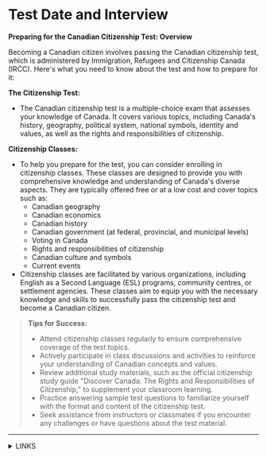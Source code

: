 # Test Date and Interview

**Preparing for the Canadian Citizenship Test: Overview**

Becoming a Canadian citizen involves passing the Canadian citizenship test, which is administered by Immigration, Refugees and Citizenship Canada (IRCC). Here's what you need to know about the test and how to prepare for it:

**The Citizenship Test:**

* The Canadian citizenship test is a multiple-choice exam that assesses your knowledge of Canada. It covers various topics, including Canada's history, geography, political system, national symbols, identity and values, as well as the rights and responsibilities of citizenship.

**Citizenship Classes:**

* To help you prepare for the test, you can consider enrolling in citizenship classes. These classes are designed to provide you with comprehensive knowledge and understanding of Canada's diverse aspects. They are typically offered free or at a low cost and cover topics such as:
  * Canadian geography
  * Canadian economics
  * Canadian history
  * Canadian government (at federal, provincial, and municipal levels)
  * Voting in Canada
  * Rights and responsibilities of citizenship
  * Canadian culture and symbols
  * Current events
* Citizenship classes are facilitated by various organizations, including English as a Second Language (ESL) programs, community centres, or settlement agencies. These classes aim to equip you with the necessary knowledge and skills to successfully pass the citizenship test and become a Canadian citizen.

> **Tips for Success:**
>
> * Attend citizenship classes regularly to ensure comprehensive coverage of the test topics.
> * Actively participate in class discussions and activities to reinforce your understanding of Canadian concepts and values.
> * Review additional study materials, such as the official citizenship study guide "Discover Canada: The Rights and Responsibilities of Citizenship," to supplement your classroom learning.
> * Practice answering sample test questions to familiarize yourself with the format and content of the citizenship test.
> * Seek assistance from instructors or classmates if you encounter any challenges or have questions about the test material.

***

<details>

<summary>LINKS</summary>

Discover Canada Book:\
[https://www.canada.ca/en/immigration-refugees-citizenship/corporate/publications-manuals/discover-canada.html](https://www.canada.ca/en/immigration-refugees-citizenship/corporate/publications-manuals/discover-canada.html)

</details>
